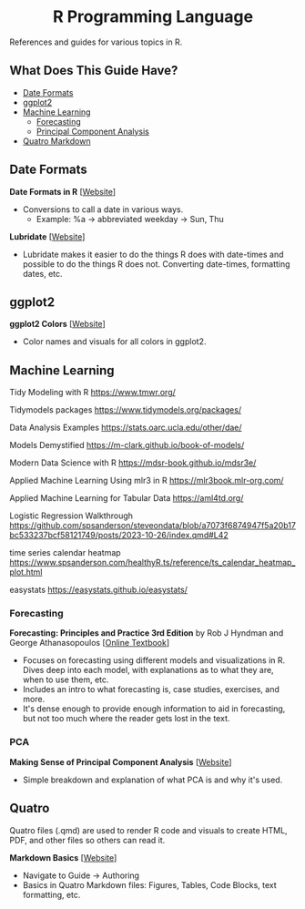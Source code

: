 <h1 align="center">R Programming Language</h1>

References and guides for various topics in R.

## What Does This Guide Have?

* [Date Formats](#date-formats)
* [ggplot2](#ggplot2)
* [Machine Learning](#machine-learning)
  * [Forecasting](#forecasting)
  * [Principal Component Analysis](#pca)
* [Quatro Markdown](#quatro)

## Date Formats

**Date Formats in R** [[Website](https://www.r-bloggers.com/2013/08/date-formats-in-r/)]
* Conversions to call a date in various ways.
  * Example: %a &rarr; abbreviated weekday &rarr; Sun, Thu

**Lubridate** [[Website](https://lubridate.tidyverse.org/reference/index.html)]
* Lubridate makes it easier to do the things R does with date-times and possible to do the things R does not. Converting date-times, formatting dates, etc.
 
## ggplot2

**ggplot2 Colors** [[Website](https://sape.inf.usi.ch/quick-reference/ggplot2/colour)]
* Color names and visuals for all colors in ggplot2.

## Machine Learning

Tidy Modeling with R https://www.tmwr.org/

Tidymodels packages https://www.tidymodels.org/packages/

Data Analysis Examples https://stats.oarc.ucla.edu/other/dae/

Models Demystified https://m-clark.github.io/book-of-models/

Modern Data Science with R https://mdsr-book.github.io/mdsr3e/

Applied Machine Learning Using mlr3 in R https://mlr3book.mlr-org.com/

Applied Machine Learning for Tabular Data https://aml4td.org/

Logistic Regression Walkthrough https://github.com/spsanderson/steveondata/blob/a7073f6874947f5a20b17bc533237bcf58121749/posts/2023-10-26/index.qmd#L42

time series calendar heatmap https://www.spsanderson.com/healthyR.ts/reference/ts_calendar_heatmap_plot.html

easystats https://easystats.github.io/easystats/

### Forecasting

**Forecasting: Principles and Practice 3rd Edition** by Rob J Hyndman and George Athanasopoulos [[Online Textbook](https://otexts.com/fpp3/)] 
* Focuses on forecasting using different models and visualizations in R. Dives deep into each model, with explanations as to what they are, when to use them, etc.
* Includes an intro to what forecasting is, case studies, exercises, and more.
* It's dense enough to provide enough information to aid in forecasting, but not too much where the reader gets lost in the text.

### PCA

**Making Sense of Principal Component Analysis** [[Website](https://stats.stackexchange.com/questions/2691/making-sense-of-principal-component-analysis-eigenvectors-eigenvalues/140579#140579)]
* Simple breakdown and explanation of what PCA is and why it's used.

## Quatro

Quatro files (.qmd) are used to render R code and visuals to create HTML, PDF, and other files so others can read it.

**Markdown Basics** [[Website](https://quarto.org/docs/authoring/markdown-basics.html)]
* Navigate to Guide &rarr; Authoring
* Basics in Quatro Markdown files: Figures, Tables, Code Blocks, text formatting, etc.


